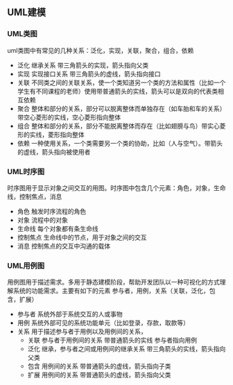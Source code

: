 ## UML建模
### UML类图
uml类图中有常见的几种关系：泛化，实现，关联，聚合，组合，依赖   
- 泛化 继承关系 带三角箭头的实现，箭头指向父类
- 实现 实现接口关系 带三角箭头的虚线，箭头指向接口
- 关联 不同类之间的关联关系，使一个类知道另一个类的方法和属性（比如一个学生有不同课程的老师）使用带普通箭头的实线，箭头可以是双向的代表类相互依赖
- 聚合 整体和部分的关系，部分可以脱离整体而单独存在（如车胎和车的关系） 带空心菱形的实线，空心菱形指向整体
- 组合 整体和部分的关系，部分不能脱离整体而存在（比如翅膀与鸟）带实心菱形的实线，菱形指向整体
- 依赖 一种使用关系，一个类需要另一个类的协助，比如（人与空气）。带箭头的虚线，箭头指向被使用者

### UML时序图   
时序图用于显示对象之间交互的用图。时序图中包含几个元素：角色，对象，生命线，控制焦点，消息   
- 角色 触发时序流程的角色
- 对象 流程中的对象
- 生命线 每个对象都有条生命线
- 控制焦点 生命线中的节点，用于对象之间的交互
- 消息 控制焦点的交互中沟通的载体

### UML用例图
用例图用于描述需求。多用于静态建模阶段，帮助开发团队以一种可视化的方式理解系统的功能需求。主要有如下的元素
参与者，用例，关系（关联，泛化，包含，扩展）
- 参与者 系统外部于系统交互的人或事物
- 用例 系统外部可见的系统功能单元（比如登录，存款，取款等）
- 关系
  用于描述参与者于用例以及用例间的关系，
  - 关联 参与者于用例间的关系 带普通箭头的实线 参与者指向用例
  - 泛化 继承，参与者之间或用例间的继承关系 带三角箭头的实线，箭头指向父类
  - 包含 用例间的关系 带普通箭头的虚线，箭头指向子类
  - 扩展 用例间的关系 带普通箭头的虚线，箭头指向父类
  



